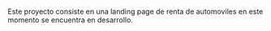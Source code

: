 Este proyecto consiste en una landing page de renta de automoviles en este momento se encuentra en desarrollo.
